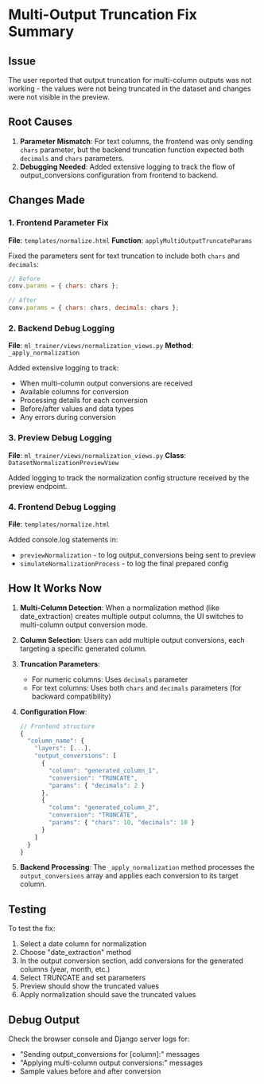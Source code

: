 # Multi-Output Truncation Fix Summary

## Issue
The user reported that output truncation for multi-column outputs was not working - the values were not being truncated in the dataset and changes were not visible in the preview.

## Root Causes
1. **Parameter Mismatch**: For text columns, the frontend was only sending `chars` parameter, but the backend truncation function expected both `decimals` and `chars` parameters.
2. **Debugging Needed**: Added extensive logging to track the flow of output_conversions configuration from frontend to backend.

## Changes Made

### 1. Frontend Parameter Fix
**File**: `templates/normalize.html`
**Function**: `applyMultiOutputTruncateParams`

Fixed the parameters sent for text truncation to include both `chars` and `decimals`:
```javascript
// Before
conv.params = { chars: chars };

// After  
conv.params = { chars: chars, decimals: chars };
```

### 2. Backend Debug Logging
**File**: `ml_trainer/views/normalization_views.py`
**Method**: `_apply_normalization`

Added extensive logging to track:
- When multi-column output conversions are received
- Available columns for conversion
- Processing details for each conversion
- Before/after values and data types
- Any errors during conversion

### 3. Preview Debug Logging
**File**: `ml_trainer/views/normalization_views.py`
**Class**: `DatasetNormalizationPreviewView`

Added logging to track the normalization config structure received by the preview endpoint.

### 4. Frontend Debug Logging
**File**: `templates/normalize.html`

Added console.log statements in:
- `previewNormalization` - to log output_conversions being sent to preview
- `simulateNormalizationProcess` - to log the final prepared config

## How It Works Now

1. **Multi-Column Detection**: When a normalization method (like date_extraction) creates multiple output columns, the UI switches to multi-column output conversion mode.

2. **Column Selection**: Users can add multiple output conversions, each targeting a specific generated column.

3. **Truncation Parameters**: 
   - For numeric columns: Uses `decimals` parameter
   - For text columns: Uses both `chars` and `decimals` parameters (for backward compatibility)

4. **Configuration Flow**:
   ```javascript
   // Frontend structure
   {
     "column_name": {
       "layers": [...],
       "output_conversions": [
         {
           "column": "generated_column_1",
           "conversion": "TRUNCATE",
           "params": { "decimals": 2 }
         },
         {
           "column": "generated_column_2", 
           "conversion": "TRUNCATE",
           "params": { "chars": 10, "decimals": 10 }
         }
       ]
     }
   }
   ```

5. **Backend Processing**: The `_apply_normalization` method processes the `output_conversions` array and applies each conversion to its target column.

## Testing
To test the fix:
1. Select a date column for normalization
2. Choose "date_extraction" method
3. In the output conversion section, add conversions for the generated columns (year, month, etc.)
4. Select TRUNCATE and set parameters
5. Preview should show the truncated values
6. Apply normalization should save the truncated values

## Debug Output
Check the browser console and Django server logs for:
- "Sending output_conversions for [column]:" messages
- "Applying multi-column output conversions:" messages
- Sample values before and after conversion